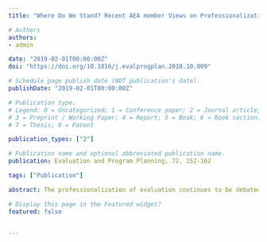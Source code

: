 ```yaml
---
title: "Where Do We Stand? Recent AEA member Views on Professionalization"

# Authors
authors:
- admin

date: "2019-02-01T00:00:00Z"
doi: "https://doi.org/10.1016/j.evalprogplan.2018.10.009"

# Schedule page publish date (NOT publication's date).
publishDate: "2019-02-01T00:00:00Z"

# Publication type.
# Legend: 0 = Uncategorized; 1 = Conference paper; 2 = Journal article;
# 3 = Preprint / Working Paper; 4 = Report; 5 = Book; 6 = Book section;
# 7 = Thesis; 8 = Patent

publication_types: ["2"]

# Publication name and optional abbreviated publication name.
publication: Evaluation and Program Planning, 72, 152-162

tags: ["Publication"]

abstract: The professionalization of evaluation continues to be debated at numerous conferences in the U.S. and abroad. At this time, AEA member views on the potential benefits and negative side effects of professionalization are essential as the discussion evolves. This study provides recent views on major topics in professionalization, including potential benefits, negative side effects, processes, competencies, and procedures. Results from in-depth interviews and an online survey demonstrate that AEA members view potential benefits of professionalization to be stakeholder trust, evaluator reputation and identity, while concerns about a potential negative side effect known as the “narrowing effect” (i.e., some evaluators will be alienated based on their background, competencies, etc.) were expressed by participants. These recent findings can inform the ongoing discussion of professionalization, and suggest new directions for future research on evaluation.

# Display this page in the Featured widget?
featured: false


---
```









